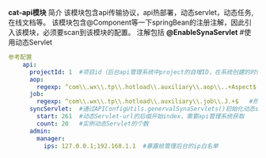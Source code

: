 **cat-api模块**
    简介
        该模块包含api传输协议，api热部署，动态servlet，动态任务,在线文档等。
        该模块包含@Component等一下springBean的注册注解，因此引入该模块，必须要scan到该模块的配置。
        注解包括
        **@EnableSynaServlet**  #使用动态Servlet

```yml
参考配置
    api:
      projectId: 1  #项目id（后台api管理系统中project的自增ID，在系统创建的时候会分配）
      aop:
        regexp: ^com\\.wx\\.tp\\.hotload\\.auxiliary\\.aop\\..+Aspect$  #热部署的aop切面链正则（暂时只支持一个，可以用来处理权限，记录日志等操作）
      job:
        regexp: ^com\\.wx\\.tp\\.hotload\\.auxiliary\\.job\\.J.+$   #热部署动态job处理类正则
      syncServlet:  #通过APIConfigUtils.genervalSynaServlets()初始化动态servlet,只运行一次
        start: 261  #动态Servlet-url的后缀开始index，需要api管理系统获取
        count: 20   #实例动态Servlet的个数
      admin:
        manager:
          ips: 127.0.0.1;192.168.1.1  #暴露给管理后台的ip白名单
```

